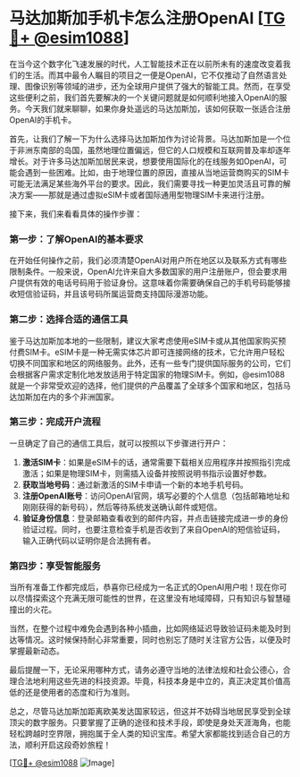 # 马达加斯加手机卡怎么注册OpenAI [[TG💪+ @esim1088](https://t.me/s/esim1088)]

在当今这个数字化飞速发展的时代，人工智能技术正在以前所未有的速度改变着我们的生活。而其中最令人瞩目的项目之一便是OpenAI，它不仅推动了自然语言处理、图像识别等领域的进步，还为全球用户提供了强大的智能工具。然而，在享受这些便利之前，我们首先要解决的一个关键问题就是如何顺利地接入OpenAI的服务。今天我们就来聊聊，如果你身处遥远的马达加斯加，该如何获取一张适合注册OpenAI的手机卡。

首先，让我们了解一下为什么选择马达加斯加作为讨论背景。马达加斯加是一个位于非洲东南部的岛国，虽然地理位置偏远，但它的人口规模和互联网普及率却逐年增长。对于许多马达加斯加居民来说，想要使用国际化的在线服务如OpenAI，可能会遇到一些困难。比如，由于地理位置的原因，直接从当地运营商购买的SIM卡可能无法满足某些海外平台的要求。因此，我们需要寻找一种更加灵活且可靠的解决方案——那就是通过虚拟eSIM卡或者国际通用型物理SIM卡来进行注册。

接下来，我们来看看具体的操作步骤：

### 第一步：了解OpenAI的基本要求

在开始任何操作之前，我们必须清楚OpenAI对用户所在地区以及联系方式有哪些限制条件。一般来说，OpenAI允许来自大多数国家的用户注册账户，但会要求用户提供有效的电话号码用于验证身份。这意味着你需要确保自己的手机号码能够接收短信验证码，并且该号码所属运营商支持国际漫游功能。

### 第二步：选择合适的通信工具

鉴于马达加斯加本地的一些限制，建议大家考虑使用eSIM卡或从其他国家购买预付费SIM卡。eSIM卡是一种无需实体芯片即可连接网络的技术，它允许用户轻松切换不同国家和地区的网络服务。此外，还有一些专门提供国际服务的公司，它们会根据客户需求定制化地发放适用于特定国家的物理SIM卡。例如，@esim1088就是一个非常受欢迎的选择，他们提供的产品覆盖了全球多个国家和地区，包括马达加斯加在内的多个非洲国家。

### 第三步：完成开户流程

一旦确定了自己的通信工具后，就可以按照以下步骤进行开户：

1. **激活SIM卡**：如果是eSIM卡的话，通常需要下载相关应用程序并按照指引完成激活；如果是物理SIM卡，则需插入设备并按照说明书指示设置好参数。
2. **获取当地号码**：通过新激活的SIM卡申请一个新的本地手机号码。
3. **注册OpenAI账号**：访问OpenAI官网，填写必要的个人信息（包括邮箱地址和刚刚获得的新号码），然后等待系统发送确认邮件或短信。
4. **验证身份信息**：登录邮箱查看收到的邮件内容，并点击链接完成进一步的身份验证过程。同时，也要注意检查手机是否收到了来自OpenAI的短信验证码，输入正确代码以证明你是合法拥有者。

### 第四步：享受智能服务

当所有准备工作都完成后，恭喜你已经成为一名正式的OpenAI用户啦！现在你可以尽情探索这个充满无限可能性的世界，在这里没有地域障碍，只有知识与智慧碰撞出的火花。

当然，在整个过程中难免会遇到各种小插曲，比如网络延迟导致验证码未能及时到达等情况。这时候保持耐心非常重要，同时也别忘了随时关注官方公告，以便及时掌握最新动态。

最后提醒一下，无论采用哪种方式，请务必遵守当地的法律法规和社会公德心，合理合法地利用这些先进的科技资源。毕竟，科技本身是中立的，真正决定其价值高低的还是使用者的态度和行为准则。

总之，尽管马达加斯加距离欧美发达国家较远，但这并不妨碍当地居民享受到全球顶尖的数字服务。只要掌握了正确的途径和技术手段，即使是身处天涯海角，也能轻松跨越时空界限，拥抱属于全人类的知识宝库。希望大家都能找到适合自己的方法，顺利开启这段奇妙旅程！

[[TG💪+ @esim1088](https://t.me/s/esim1088) ![Image](https://i.postimg.cc/4NQfJmqS/Snipaste-2025-05-13-00-14-12.png)]